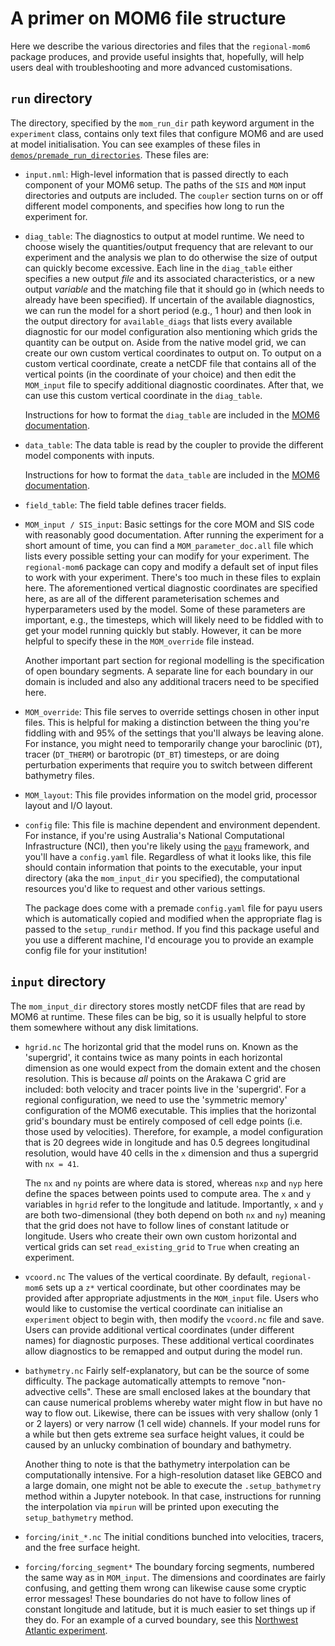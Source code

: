 A primer on MOM6 file structure
===============================

Here we describe the various directories and files that the `regional-mom6` package produces, and provide
useful insights that, hopefully, will help users deal with troubleshooting and more advanced customisations.

## `run` directory

The directory, specified by the `mom_run_dir` path keyword argument in the `experiment` class, contains only text files that configure MOM6 and are used at model initialisation.
You can see examples of these files in [`demos/premade_run_directories`](https://github.com/COSIMA/regional-mom6/tree/main/demos/premade_run_directories).
These files are:

* `input.nml`:
  High-level information that is passed directly to each component of your MOM6 setup.
  The paths of the `SIS` and `MOM` input directories and outputs are included.
  The `coupler` section turns on or off different model components, and specifies how long to run the experiment for. 

* `diag_table`:
  The diagnostics to output at model runtime.
  We need to choose wisely the quantities/output frequency that are relevant to our experiment and the
  analysis we plan to do otherwise the size of output can quickly become excessive.
  Each line in the `diag_table` either specifies a new output *file* and its associated characteristics,
  or a new output *variable* and the matching file that it should go in (which needs to already have been
  specified).
  If uncertain of the available diagnostics, we can run the model for a short period (e.g., 1 hour) and then
  look in the output directory for `available_diags` that lists every available diagnostic for our
  model configuration also mentioning which grids the quantity can be output on.
  Aside from the native model grid, we can create our own custom vertical coordinates to output on.
  To output on a custom vertical coordinate, create a netCDF file that contains all of the vertical points
  (in the coordinate of your choice) and then edit the `MOM_input` file to specify additional diagnostic
  coordinates.
  After that, we can use this custom vertical coordinate in the `diag_table`.

  Instructions for how to format the `diag_table` are included in the [MOM6 documentation](https://mom6.readthedocs.io/en/dev-gfdl/api/generated/pages/Diagnostics.html).

* `data_table`:
  The data table is read by the coupler to provide the different model components with inputs.

  Instructions for how to format the `data_table` are included in the [MOM6 documentation](https://mom6.readthedocs.io/en/dev-gfdl/forcing.html). 

* `field_table`:
  The field table defines tracer fields.

* `MOM_input / SIS_input`:
  Basic settings for the core MOM and SIS code with reasonably good documentation.
  After running the experiment for a short amount of time, you can find a `MOM_parameter_doc.all` file which lists every possible setting your can modify for your experiment.
  The `regional-mom6` package can copy and modify a default set of input files to work with your experiment.
  There's too much in these files to explain here.
  The aforementioned vertical diagnostic coordinates are specified here, as are all of the different parameterisation schemes and hyperparameters used by the model.
  Some of these parameters are important, e.g., the timesteps, which will likely need to be fiddled with to get your model running quickly but stably.
  However, it can be more helpful to specify these in the `MOM_override` file instead. 

  Another important part section for regional modelling is the specification of open boundary segments.
  A separate line for each boundary in our domain is included and also any additional tracers need to be specified here.

* `MOM_override`:
  This file serves to override settings chosen in other input files. This is helpful for making a distinction between the thing you're fiddling with and 95% of the settings that you'll always be leaving alone. For instance, you might need to temporarily change your baroclinic (`DT`), tracer (`DT_THERM`) or barotropic (`DT_BT`) timesteps, or are doing perturbation experiments that require you to switch between different bathymetry files.

* `MOM_layout`:
  This file provides information on the model grid, processor layout and I/O layout.

* `config` file:
  This file is machine dependent and environment dependent. For instance, if you're using Australia's National Computational Infrastructure (NCI), then you're likely using the [`payu`](https://payu.readthedocs.io/en/latest/) framework, and you'll have a `config.yaml` file. Regardless of what it looks like, this file should contain information that points to the executable, your input directory (aka the `mom_input_dir` you specified), the computational resources you'd like to request and other various settings. 

  The package does come with a premade `config.yaml` file for payu users which is automatically copied and modified when the appropriate flag is passed to the `setup_rundir` method. If you find this package useful and you use a different machine, I'd encourage you to provide an example config file for your institution!

## `input` directory

The `mom_input_dir` directory stores mostly netCDF files that are read by MOM6 at runtime.
These files can be big, so it is usually helpful to store them somewhere without any disk limitations. 

* `hgrid.nc`
  The horizontal grid that the model runs on. Known as the 'supergrid', it contains twice as many points in each
  horizontal dimension as one would expect from the domain extent and the chosen resolution. This is because *all*
  points on the Arakawa C grid are included: both velocity and tracer points live in the 'supergrid'. For a regional
  configuration, we need to use the 'symmetric memory' configuration of the MOM6 executable. This implies that the
  horizontal grid's boundary must be entirely composed of cell edge points (i.e. those used by velocities). Therefore,
  for example, a model configuration that is 20 degrees wide in longitude and has 0.5 degrees longitudinal resolution, would have 40 cells in the `x` dimension and thus a supergrid with `nx = 41`. 

  The `nx` and `ny` points are where data is stored, whereas `nxp` and `nyp` here define the spaces between points
  used to compute area. The `x` and `y` variables in `hgrid` refer to the longitude and latitude. Importantly, `x`
  and `y` are both two-dimensional (they both depend on both `nx` and `ny`) meaning that the grid does not have
  to follow lines of constant latitude or longitude. Users who create their own own custom horizontal and vertical
  grids can set `read_existing_grid` to `True` when creating an experiment.

* `vcoord.nc`
  The values of the vertical coordinate. By default, `regional-mom6` sets up a `z*` vertical coordinate, but other
  coordinates may be provided after appropriate adjustments in the `MOM_input` file. Users who would like to
  customise the vertical coordinate can initialise an `experiment` object to begin with, then modify the `vcoord.nc`
  file and save. Users can provide additional vertical coordinates (under different names) for diagnostic purposes.
  These additional vertical coordinates allow diagnostics to be remapped and output during the model run. 

* `bathymetry.nc`
  Fairly self-explanatory, but can be the source of some difficulty. The package automatically attempts to remove "non-advective cells". These are small enclosed lakes at the boundary that can cause numerical problems whereby water might flow in but have no way to flow out. Likewise, there can be issues with very shallow (only 1 or 2 layers) or very narrow (1 cell wide) channels. If your model runs for a while but then gets extreme sea surface height values, it could be caused by an unlucky combination of boundary and bathymetry.

  Another thing to note is that the bathymetry interpolation can be computationally intensive. For a high-resolution
  dataset like GEBCO and a large domain, one might not be able to execute the `.setup_bathymetry` method within
  a Jupyter notebook. In that case, instructions for running the interpolation via `mpirun` will be printed upon
  executing the `setup_bathymetry` method.

* `forcing/init_*.nc`
  The initial conditions bunched into velocities, tracers, and the free surface height. 

* `forcing/forcing_segment*`
  The boundary forcing segments, numbered the same way as in `MOM_input`. The dimensions and coordinates are fairly
  confusing, and getting them wrong can likewise cause some cryptic error messages! These boundaries do not have to
  follow lines of constant longitude and latitude, but it is much easier to set things up if they do. For an example
  of a curved boundary, see this [Northwest Atlantic experiment](https://github.com/jsimkins2/nwa25/tree/main).
